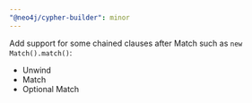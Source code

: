 ```yaml
---
"@neo4j/cypher-builder": minor
---
```


Add support for some chained clauses after Match such as `new Match().match()`:

-   Unwind
-   Match
-   Optional Match
